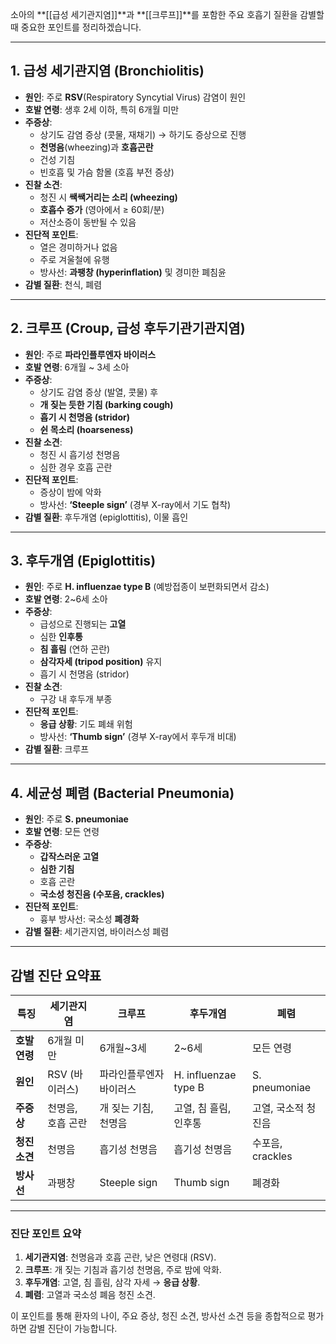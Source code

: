 
소아의 **[[급성 세기관지염]]**과 **[[크루프]]**를 포함한 주요 호흡기 질환을 감별할 때 중요한 포인트를 정리하겠습니다.

---

## **1. 급성 세기관지염 (Bronchiolitis)**

- **원인**: 주로 **RSV**(Respiratory Syncytial Virus) 감염이 원인
- **호발 연령**: 생후 2세 이하, 특히 6개월 미만
- **주증상**:
    - 상기도 감염 증상 (콧물, 재채기) → 하기도 증상으로 진행
    - **천명음**(wheezing)과 **호흡곤란**
    - 건성 기침
    - 빈호흡 및 가슴 함몰 (호흡 부전 증상)
- **진찰 소견**:
    - 청진 시 **쌕쌕거리는 소리 (wheezing)**
    - **호흡수 증가** (영아에서 ≥ 60회/분)
    - 저산소증이 동반될 수 있음
- **진단적 포인트**:
    - 열은 경미하거나 없음
    - 주로 겨울철에 유행
    - 방사선: **과팽창 (hyperinflation)** 및 경미한 폐침윤
- **감별 질환**: 천식, 폐렴

---

## **2. 크루프 (Croup, 급성 후두기관기관지염)**

- **원인**: 주로 **파라인플루엔자 바이러스**
- **호발 연령**: 6개월 ~ 3세 소아
- **주증상**:
    - 상기도 감염 증상 (발열, 콧물) 후
    - **개 짖는 듯한 기침 (barking cough)**
    - **흡기 시 천명음 (stridor)**
    - **쉰 목소리 (hoarseness)**
- **진찰 소견**:
    - 청진 시 흡기성 천명음
    - 심한 경우 호흡 곤란
- **진단적 포인트**:
    - 증상이 밤에 악화
    - 방사선: **‘Steeple sign’** (경부 X-ray에서 기도 협착)
- **감별 질환**: 후두개염 (epiglottitis), 이물 흡인

---

## **3. 후두개염 (Epiglottitis)**

- **원인**: 주로 **H. influenzae type B** (예방접종이 보편화되면서 감소)
- **호발 연령**: 2~6세 소아
- **주증상**:
    - 급성으로 진행되는 **고열**
    - 심한 **인후통**
    - **침 흘림** (연하 곤란)
    - **삼각자세 (tripod position)** 유지
    - 흡기 시 천명음 (stridor)
- **진찰 소견**:
    - 구강 내 후두개 부종
- **진단적 포인트**:
    - **응급 상황**: 기도 폐쇄 위험
    - 방사선: **‘Thumb sign’** (경부 X-ray에서 후두개 비대)
- **감별 질환**: 크루프

---

## **4. 세균성 폐렴 (Bacterial Pneumonia)**

- **원인**: 주로 **S. pneumoniae**
- **호발 연령**: 모든 연령
- **주증상**:
    - **갑작스러운 고열**
    - **심한 기침**
    - 호흡 곤란
    - **국소성 청진음 (수포음, crackles)**
- **진단적 포인트**:
    - 흉부 방사선: 국소성 **폐경화**
- **감별 질환**: 세기관지염, 바이러스성 폐렴

---

## 감별 진단 요약표

|특징|**세기관지염**|**크루프**|**후두개염**|**폐렴**|
|---|---|---|---|---|
|**호발 연령**|6개월 미만|6개월~3세|2~6세|모든 연령|
|**원인**|RSV (바이러스)|파라인플루엔자 바이러스|H. influenzae type B|S. pneumoniae|
|**주증상**|천명음, 호흡 곤란|개 짖는 기침, 천명음|고열, 침 흘림, 인후통|고열, 국소적 청진음|
|**청진 소견**|천명음|흡기성 천명음|흡기성 천명음|수포음, crackles|
|**방사선**|과팽창|Steeple sign|Thumb sign|폐경화|

---

### **진단 포인트 요약**

1. **세기관지염**: 천명음과 호흡 곤란, 낮은 연령대 (RSV).
2. **크루프**: 개 짖는 기침과 흡기성 천명음, 주로 밤에 악화.
3. **후두개염**: 고열, 침 흘림, 삼각 자세 → **응급 상황**.
4. **폐렴**: 고열과 국소성 폐음 청진 소견.

이 포인트를 통해 환자의 나이, 주요 증상, 청진 소견, 방사선 소견 등을 종합적으로 평가하면 감별 진단이 가능합니다.